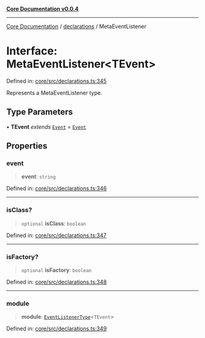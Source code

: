 [**Core Documentation v0.0.4**](../../README.md)

***

[Core Documentation](../../modules.md) / [declarations](../README.md) / MetaEventListener

# Interface: MetaEventListener\<TEvent\>

Defined in: [core/src/declarations.ts:345](https://github.com/stonemjs/core/blob/d2167ff53d508d3a75c05f0cf962180518d3e061/src/declarations.ts#L345)

Represents a MetaEventListener type.

## Type Parameters

• **TEvent** *extends* [`Event`](../../events/Event/classes/Event.md) = [`Event`](../../events/Event/classes/Event.md)

## Properties

### event

> **event**: `string`

Defined in: [core/src/declarations.ts:346](https://github.com/stonemjs/core/blob/d2167ff53d508d3a75c05f0cf962180518d3e061/src/declarations.ts#L346)

***

### isClass?

> `optional` **isClass**: `boolean`

Defined in: [core/src/declarations.ts:347](https://github.com/stonemjs/core/blob/d2167ff53d508d3a75c05f0cf962180518d3e061/src/declarations.ts#L347)

***

### isFactory?

> `optional` **isFactory**: `boolean`

Defined in: [core/src/declarations.ts:348](https://github.com/stonemjs/core/blob/d2167ff53d508d3a75c05f0cf962180518d3e061/src/declarations.ts#L348)

***

### module

> **module**: [`EventListenerType`](../type-aliases/EventListenerType.md)\<`TEvent`\>

Defined in: [core/src/declarations.ts:349](https://github.com/stonemjs/core/blob/d2167ff53d508d3a75c05f0cf962180518d3e061/src/declarations.ts#L349)
